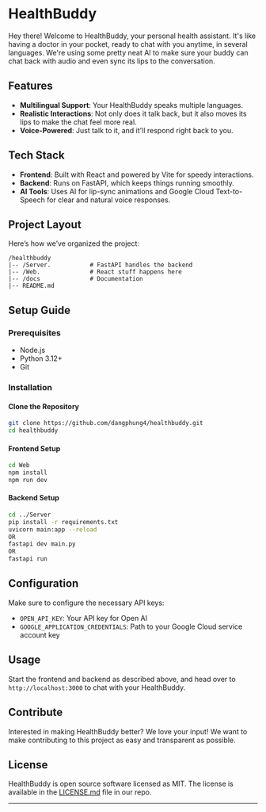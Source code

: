 # HealthBuddy

Hey there! Welcome to HealthBuddy, your personal health assistant. It's like having a doctor in your pocket, ready to chat with you anytime, in several languages. We're using some pretty neat AI to make sure your buddy can chat back with audio and even sync its lips to the conversation.

## Features

- **Multilingual Support**: Your HealthBuddy speaks multiple languages.
- **Realistic Interactions**: Not only does it talk back, but it also moves its lips to make the chat feel more real.
- **Voice-Powered**: Just talk to it, and it'll respond right back to you.

## Tech Stack

- **Frontend**: Built with React and powered by Vite for speedy interactions.
- **Backend**: Runs on FastAPI, which keeps things running smoothly.
- **AI Tools**: Uses AI for lip-sync animations and Google Cloud Text-to-Speech for clear and natural voice responses.

## Project Layout

Here’s how we’ve organized the project:

```
/healthbuddy
|-- /Server.           # FastAPI handles the backend
|-- /Web.              # React stuff happens here 
|-- /docs              # Documentation
|-- README.md
```

## Setup Guide

### Prerequisites

- Node.js
- Python 3.12+
- Git

### Installation

#### Clone the Repository

```bash
git clone https://github.com/dangphung4/healthbuddy.git
cd healthbuddy
```

#### Frontend Setup

```bash
cd Web
npm install
npm run dev
```

#### Backend Setup

```bash
cd ../Server
pip install -r requirements.txt
uvicorn main:app --reload
OR
fastapi dev main.py
OR
fastapi run
```

## Configuration

Make sure to configure the necessary API keys:

- `OPEN_API_KEY`: Your API key for Open AI
- `GOOGLE_APPLICATION_CREDENTIALS`: Path to your Google Cloud service account key

## Usage

Start the frontend and backend as described above, and head over to `http://localhost:3000` to chat with your HealthBuddy.

## Contribute

Interested in making HealthBuddy better? We love your input! We want to make contributing to this project as easy and transparent as possible.

## License

HealthBuddy is open source software licensed as MIT. The license is available in the [LICENSE.md](LICENSE.md) file in our repo.

---
